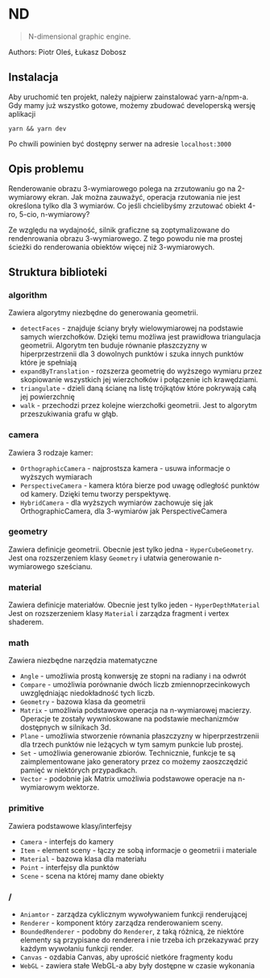 # ND
> N-dimensional graphic engine.

Authors: Piotr Oleś, Łukasz Dobosz

## Instalacja
Aby uruchomić ten projekt, należy najpierw zainstalować yarn-a/npm-a.
Gdy mamy już wszystko gotowe, możemy zbudować developerską wersję aplikacji
```
yarn && yarn dev
```
Po chwili powinien być dostępny serwer na adresie `localhost:3000`

## Opis problemu
Renderowanie obrazu 3-wymiarowego polega na zrzutowaniu go na 2-wymiarowy ekran.
Jak można zauważyć, operacja rzutowania nie jest określona tylko dla 3 wymiarów.
Co jeśli chcielibyśmy zrzutować obiekt 4-ro, 5-cio, n-wymiarowy?

Ze względu na wydajność, silnik graficzne są zoptymalizowane do rendenrowania
obrazu 3-wymiarowego. Z tego powodu nie ma prostej ścieżki do renderowania obiektów
więcej niż 3-wymiarowych.

## Struktura biblioteki
### algorithm
Zawiera algorytmy niezbędne do generowania geometrii.

 * `detectFaces` - znajduje ściany bryły wielowymiarowej na podstawie samych wierzchołków.
                   Dzięki temu możliwa jest prawidłowa triangulacja geometrii.
                   Algorytm ten buduje równanie płaszczyzny w hiperprzestrzenii dla 3 dowolnych punktów
                   i szuka innych punktów które je spełniają
 * `expandByTranslation` - rozszerza geometrię do wyższego wymiaru przez skopiowanie
                           wszystkich jej wierzchołków i połączenie ich krawędziami.
 * `triangulate` - dzieli daną ścianę na listę trójkątów które pokrywają całą jej powierzchnię
 * `walk` - przechodzi przez kolejne wierzchołki geometrii. Jest to algorytm przeszukiwania grafu w głąb.
 
### camera
Zawiera 3 rodzaje kamer:
 * `OrthographicCamera` - najprostsza kamera - usuwa informacje o wyższych wymiarach
 * `PerspectiveCamera` - kamera która bierze pod uwagę odległość punktów od kamery. 
                         Dzięki temu tworzy perspektywę.
 * `HybridCamera` - dla wyższych wymiarów zachowuje się jak OrthographicCamera, dla 3-wymiarów jak PerspectiveCamera
 
### geometry
Zawiera definicje geometrii. Obecnie jest tylko jedna - `HyperCubeGeometry`.
Jest ona rozszerzeniem klasy `Geometry` i ułatwia generowanie n-wymiarowego sześcianu.

### material
Zawiera definicje materiałów. Obecnie jest tylko jeden - `HyperDepthMaterial`
Jest on rozszerzeniem klasy `Material` i zarządza fragment i vertex shaderem.

### math
Zawiera niezbędne narzędzia matematyczne
 * `Angle` - umożliwia prostą konwersję ze stopni na radiany i na odwrót
 * `Compare` - umożliwia porównanie dwóch liczb zmiennoprzecinkowych uwzględniając niedokładność tych liczb.
 * `Geometry` - bazowa klasa da geometrii
 * `Matrix` - umożliwia podstawowe operacja na n-wymiarowej macierzy. Operacje te zostały wywnioskowane
              na podstawie mechanizmów dostępnych w silnikach 3d.
 * `Plane` - umożliwia stworzenie równania płaszczyzny w hiperprzestrzenii dla trzech punktów
             nie leżących w tym samym punkcie lub prostej.
 * `Set` - umożliwia generowanie zbiorów. Technicznie, funkcje te są zaimplementowane
           jako generatory przez co możemy zaoszczędzić pamięć w niektórych przypadkach.
 * `Vector` - podobnie jak Matrix umożliwia podstawowe operacje na n-wymiarowym wektorze.

### primitive
Zawiera podstawowe klasy/interfejsy
 * `Camera` - interfejs do kamery
 * `Item` - element sceny - łączy ze sobą informacje o geometrii i materiale
 * `Material` - bazowa klasa dla materiału
 * `Point` - interfejsy dla punktów
 * `Scene` - scena na której mamy dane obiekty

### /
 * `Aniamtor` - zarządza cyklicznym wywoływaniem funkcji renderującej
  * `Renderer` - komponent który zarządza renderowaniem sceny.
  * `BoundedRenderer` - podobny do `Renderer`, z taką różnicą, że niektóre elementy
                        są przypisane do renderera i nie trzeba ich przekazywać przy każdym wywołaniu funkcji render.                     
  * `Canvas` - ozdabia Canvas, aby uprościć nietkóre fragmenty kodu
  * `WebGL` - zawiera stałe WebGL-a aby były dostępne w czasie wykonania

